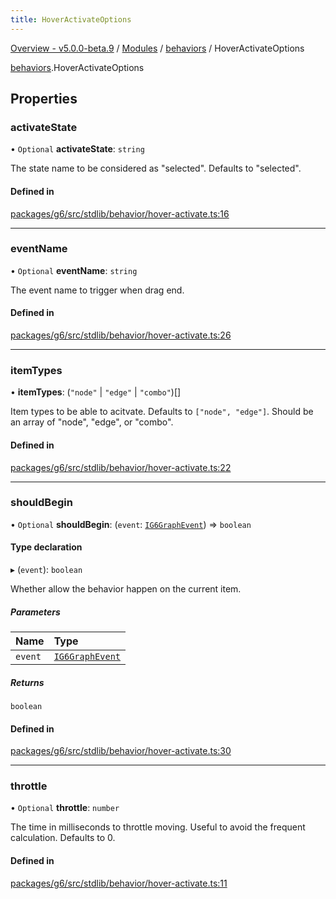 ```yaml
---
title: HoverActivateOptions
---
```


[Overview - v5.0.0-beta.9](../../README.en.md) / [Modules](../../modules.en.md) / [behaviors](../../modules/behaviors.en.md) / HoverActivateOptions

[behaviors](../../modules/behaviors.en.md).HoverActivateOptions

## Properties

### activateState

• `Optional` **activateState**: `string`

The state name to be considered as "selected".
Defaults to "selected".

#### Defined in

[packages/g6/src/stdlib/behavior/hover-activate.ts:16](https://github.com/antvis/G6/blob/61e525e59b/packages/g6/src/stdlib/behavior/hover-activate.ts#L16)

---

### eventName

• `Optional` **eventName**: `string`

The event name to trigger when drag end.

#### Defined in

[packages/g6/src/stdlib/behavior/hover-activate.ts:26](https://github.com/antvis/G6/blob/61e525e59b/packages/g6/src/stdlib/behavior/hover-activate.ts#L26)

---

### itemTypes

• **itemTypes**: (`"node"` \| `"edge"` \| `"combo"`)[]

Item types to be able to acitvate.
Defaults to `["node", "edge"]`.
Should be an array of "node", "edge", or "combo".

#### Defined in

[packages/g6/src/stdlib/behavior/hover-activate.ts:22](https://github.com/antvis/G6/blob/61e525e59b/packages/g6/src/stdlib/behavior/hover-activate.ts#L22)

---

### shouldBegin

• `Optional` **shouldBegin**: (`event`: [`IG6GraphEvent`](IG6GraphEvent.en.md)) => `boolean`

#### Type declaration

▸ (`event`): `boolean`

Whether allow the behavior happen on the current item.

##### Parameters

| Name    | Type                                   |
| :------ | :------------------------------------- |
| `event` | [`IG6GraphEvent`](IG6GraphEvent.en.md) |

##### Returns

`boolean`

#### Defined in

[packages/g6/src/stdlib/behavior/hover-activate.ts:30](https://github.com/antvis/G6/blob/61e525e59b/packages/g6/src/stdlib/behavior/hover-activate.ts#L30)

---

### throttle

• `Optional` **throttle**: `number`

The time in milliseconds to throttle moving. Useful to avoid the frequent calculation.
Defaults to 0.

#### Defined in

[packages/g6/src/stdlib/behavior/hover-activate.ts:11](https://github.com/antvis/G6/blob/61e525e59b/packages/g6/src/stdlib/behavior/hover-activate.ts#L11)
